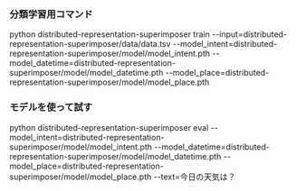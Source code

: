 ### 分類学習用コマンド

python distributed-representation-superimposer train --input=distributed-representation-superimposer/data/data.tsv --model_intent=distributed-representation-superimposer/model/model_intent.pth --model_datetime=distributed-representation-superimposer/model/model_datetime.pth --model_place=distributed-representation-superimposer/model/model_place.pth


### モデルを使って試す

python distributed-representation-superimposer eval --model_intent=distributed-representation-superimposer/model/model_intent.pth --model_datetime=distributed-representation-superimposer/model/model_datetime.pth --model_place=distributed-representation-superimposer/model/model_place.pth --text=今日の天気は？